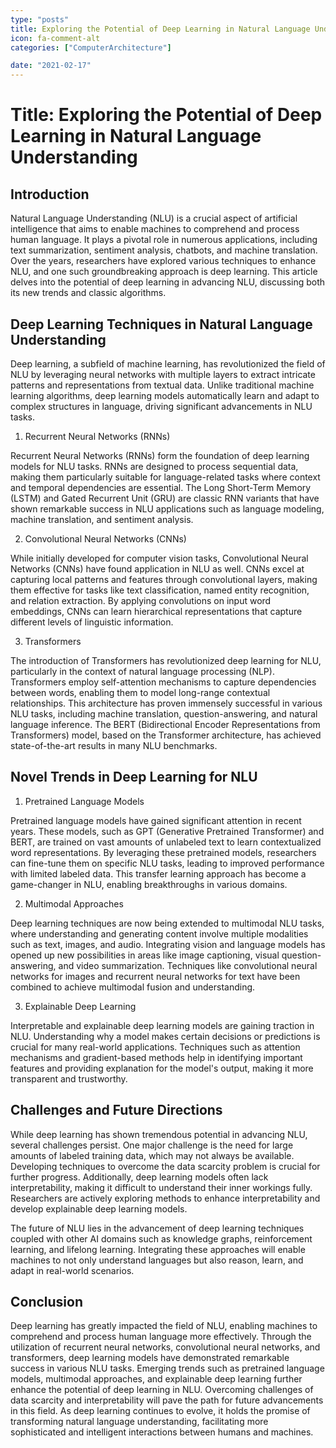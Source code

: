 ```yaml
---
type: "posts"
title: Exploring the Potential of Deep Learning in Natural Language Understanding
icon: fa-comment-alt
categories: ["ComputerArchitecture"]

date: "2021-02-17"
---
```




# Title: Exploring the Potential of Deep Learning in Natural Language Understanding

## Introduction

Natural Language Understanding (NLU) is a crucial aspect of artificial intelligence that aims to enable machines to comprehend and process human language. It plays a pivotal role in numerous applications, including text summarization, sentiment analysis, chatbots, and machine translation. Over the years, researchers have explored various techniques to enhance NLU, and one such groundbreaking approach is deep learning. This article delves into the potential of deep learning in advancing NLU, discussing both its new trends and classic algorithms.

## Deep Learning Techniques in Natural Language Understanding

Deep learning, a subfield of machine learning, has revolutionized the field of NLU by leveraging neural networks with multiple layers to extract intricate patterns and representations from textual data. Unlike traditional machine learning algorithms, deep learning models automatically learn and adapt to complex structures in language, driving significant advancements in NLU tasks.

1. Recurrent Neural Networks (RNNs)

Recurrent Neural Networks (RNNs) form the foundation of deep learning models for NLU tasks. RNNs are designed to process sequential data, making them particularly suitable for language-related tasks where context and temporal dependencies are essential. The Long Short-Term Memory (LSTM) and Gated Recurrent Unit (GRU) are classic RNN variants that have shown remarkable success in NLU applications such as language modeling, machine translation, and sentiment analysis.

2. Convolutional Neural Networks (CNNs)

While initially developed for computer vision tasks, Convolutional Neural Networks (CNNs) have found application in NLU as well. CNNs excel at capturing local patterns and features through convolutional layers, making them effective for tasks like text classification, named entity recognition, and relation extraction. By applying convolutions on input word embeddings, CNNs can learn hierarchical representations that capture different levels of linguistic information.

3. Transformers

The introduction of Transformers has revolutionized deep learning for NLU, particularly in the context of natural language processing (NLP). Transformers employ self-attention mechanisms to capture dependencies between words, enabling them to model long-range contextual relationships. This architecture has proven immensely successful in various NLU tasks, including machine translation, question-answering, and natural language inference. The BERT (Bidirectional Encoder Representations from Transformers) model, based on the Transformer architecture, has achieved state-of-the-art results in many NLU benchmarks.

## Novel Trends in Deep Learning for NLU

1. Pretrained Language Models

Pretrained language models have gained significant attention in recent years. These models, such as GPT (Generative Pretrained Transformer) and BERT, are trained on vast amounts of unlabeled text to learn contextualized word representations. By leveraging these pretrained models, researchers can fine-tune them on specific NLU tasks, leading to improved performance with limited labeled data. This transfer learning approach has become a game-changer in NLU, enabling breakthroughs in various domains.

2. Multimodal Approaches

Deep learning techniques are now being extended to multimodal NLU tasks, where understanding and generating content involve multiple modalities such as text, images, and audio. Integrating vision and language models has opened up new possibilities in areas like image captioning, visual question-answering, and video summarization. Techniques like convolutional neural networks for images and recurrent neural networks for text have been combined to achieve multimodal fusion and understanding.

3. Explainable Deep Learning

Interpretable and explainable deep learning models are gaining traction in NLU. Understanding why a model makes certain decisions or predictions is crucial for many real-world applications. Techniques such as attention mechanisms and gradient-based methods help in identifying important features and providing explanation for the model's output, making it more transparent and trustworthy.

## Challenges and Future Directions

While deep learning has shown tremendous potential in advancing NLU, several challenges persist. One major challenge is the need for large amounts of labeled training data, which may not always be available. Developing techniques to overcome the data scarcity problem is crucial for further progress. Additionally, deep learning models often lack interpretability, making it difficult to understand their inner workings fully. Researchers are actively exploring methods to enhance interpretability and develop explainable deep learning models.

The future of NLU lies in the advancement of deep learning techniques coupled with other AI domains such as knowledge graphs, reinforcement learning, and lifelong learning. Integrating these approaches will enable machines to not only understand languages but also reason, learn, and adapt in real-world scenarios.

## Conclusion

Deep learning has greatly impacted the field of NLU, enabling machines to comprehend and process human language more effectively. Through the utilization of recurrent neural networks, convolutional neural networks, and transformers, deep learning models have demonstrated remarkable success in various NLU tasks. Emerging trends such as pretrained language models, multimodal approaches, and explainable deep learning further enhance the potential of deep learning in NLU. Overcoming challenges of data scarcity and interpretability will pave the path for future advancements in this field. As deep learning continues to evolve, it holds the promise of transforming natural language understanding, facilitating more sophisticated and intelligent interactions between humans and machines.